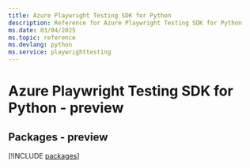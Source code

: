 ```yaml
---
title: Azure Playwright Testing SDK for Python
description: Reference for Azure Playwright Testing SDK for Python
ms.date: 03/04/2025
ms.topic: reference
ms.devlang: python
ms.service: playwrighttesting
---
```

# Azure Playwright Testing SDK for Python - preview
## Packages - preview
[!INCLUDE [packages](playwright-testing-index.md)]